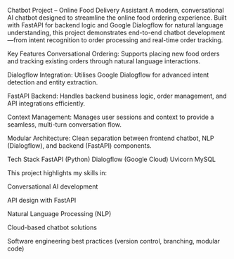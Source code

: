 Chatbot Project – Online Food Delivery Assistant
A modern, conversational AI chatbot designed to streamline the online food ordering experience. Built with FastAPI for backend logic and Google Dialogflow for natural language understanding, this project demonstrates end-to-end chatbot development—from intent recognition to order processing and real-time order tracking.

Key Features
Conversational Ordering:
Supports placing new food orders and tracking existing orders through natural language interactions.

Dialogflow Integration:
Utilises Google Dialogflow for advanced intent detection and entity extraction.

FastAPI Backend:
Handles backend business logic, order management, and API integrations efficiently.

Context Management:
Manages user sessions and context to provide a seamless, multi-turn conversation flow.

Modular Architecture:
Clean separation between frontend chatbot, NLP (Dialogflow), and backend (FastAPI) components.

Tech Stack
FastAPI (Python)
Dialogflow (Google Cloud)
Uvicorn
MySQL 

This project highlights my skills in:

Conversational AI development

API design with FastAPI

Natural Language Processing (NLP)

Cloud-based chatbot solutions

Software engineering best practices (version control, branching, modular code)
